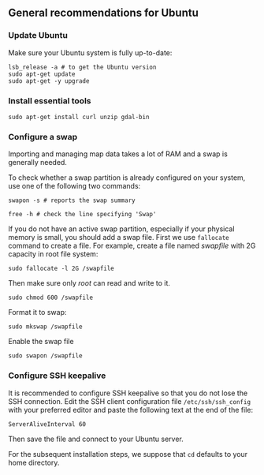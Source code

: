 ## General recommendations for Ubuntu

### Update Ubuntu

Make sure your Ubuntu system is fully up-to-date:

    lsb_release -a # to get the Ubuntu version
    sudo apt-get update
    sudo apt-get -y upgrade

### Install essential tools

    sudo apt-get install curl unzip gdal-bin

### Configure a swap

Importing and managing map data takes a lot of RAM and a swap is generally needed.

To check whether a swap partition is already configured on your system, use one of the following two commands:

    swapon -s # reports the swap summary
    
    free -h # check the line specifying 'Swap'

If you do not have an active swap partition, especially if your physical memory is small, you should add a swap file. First we use `fallocate` command to create a file. For example, create a file named *swapfile* with 2G capacity in root file system:

    sudo fallocate -l 2G /swapfile

Then make sure only *root* can read and write to it.

    sudo chmod 600 /swapfile

Format it to swap:

    sudo mkswap /swapfile

Enable the swap file

    sudo swapon /swapfile

### Configure SSH keepalive

It is recommended to configure SSH keepalive so that you do not lose the SSH connection. Edit the SSH client configuration file `/etc/ssh/ssh_config` with your preferred editor and paste the following text at the end of the file:

    ServerAliveInterval 60

Then save the file and connect to your Ubuntu server.

For the subsequent installation steps, we suppose that `cd` defaults to your home directory.